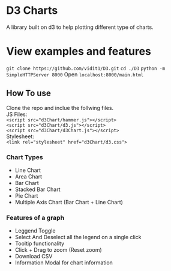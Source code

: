 # D3 Charts
A library built on d3 to help plotting different type of charts. 

# View examples and features
`git clone https://github.com/vidit1/D3.git`
`cd ./D3`
`python -m SimpleHTTPServer 8000`
Open `localhost:8000/main.html`

## How To use
Clone the repo and inclue the follwing files.   
JS Files:  
`<script src="d3Chart/hammer.js"></script>`  
`<script src="d3Chart/d3.js"></script>`  
`<script src="d3Chart/d3Chart.js"></script>`  
Stylesheet:  
`<link rel="stylesheet" href="d3Chart/d3.css">`  
 
### Chart Types
 * Line Chart
 * Area Chart
 * Bar Chart
 * Stacked Bar Chart
 * Pie Chart
 * Multiple Axis Chart (Bar Chart + Line Chart)

### Features of a graph
 * Leggend Toggle
 * Select And Deselect all the legend on a single click
 * Tooltip functionality
 * Click + Drag to zoom (Reset zoom)
 * Download CSV
 * Information Modal for chart information
